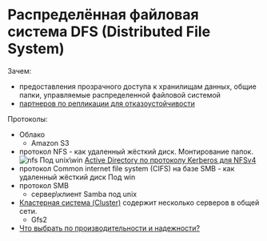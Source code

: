# Распределённая файловая система DFS (Distributed File System)

Зачем:

- предоставления прозрачного доступа к хранилищам данных, общие папки, управляемые распределенной файловой системой
- [партнеров по репликации для отказоустойчивости](https://windata.ru/windows-world/lokalnaya-set/raspredelennaya-fajlovaya-sistema-dfs-osnovy)

Протоколы:

- Облако
  - Amazon S3
- протокол NFS - как удаленный жёсткий диск. Монтирование папок.
	![nfs](../img/nfs.png)
	Под unix\win
	[Active Directory по протоколу Kerberos для NFSv4](https://www.k-max.name/windows/active-directory-as-kdc-nfsv4/)
- протокол Common internet file system (CIFS) на базе SMB - как удаленный жёсткий диск
	Под win
- протокол SMB 
	- сервер\клиент Samba под unix
- [Кластерная система (Cluster)](https://itelon.ru/blog/raspredelennye-faylovye-sistemy-tekhnologicheskiy-obzor-produktovyy-obzor/) содержит несколько серверов в общей сети.
  - Gfs2
- [Что выбрать по производительности и надежности?](http://codernet.ru/amp/?page=kakoj_setevoj_protokol_obmena_fajlami_imeet_luchshuyu_proizvoditelnost_i_nadezhnost)
